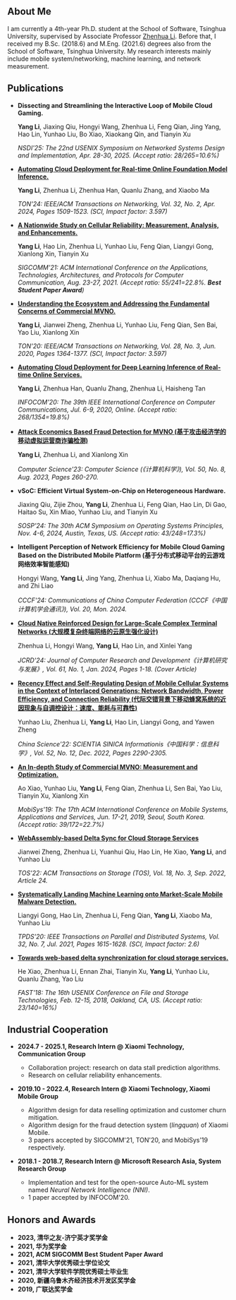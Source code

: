 ## About Me
I am currently a 4th-year Ph.D. student at the School of Software, Tsinghua University, supervised by Associate Professor [Zhenhua Li](https://thucloud.com/zhenhua/index.html).
Before that, I received my B.Sc. (2018.6) and M.Eng. (2021.6) degrees also from the School of Software, Tsinghua University.
My research interests mainly include mobile system/networking, machine learning, and network measurement.

## Publications
*   **Dissecting and Streamlining the Interactive Loop of Mobile Cloud Gaming.**

    **Yang Li**, Jiaxing Qiu, Hongyi Wang, Zhenhua Li, Feng Qian, Jing Yang, Hao Lin, Yunhao Liu, Bo Xiao, Xiaokang Qin, and Tianyin Xu
    
    *NSDI'25: The 22nd USENIX Symposium on Networked Systems Design and Implementation, Apr. 28-30, 2025. (Accept ratio: 28/265=10.6%)*

*   **[Automating Cloud Deployment for Real-time Online Foundation Model Inference.](https://thucloud.com/zhenhua/papers/TON'24%20AutoDeep.pdf)**

    **Yang Li**, Zhenhua Li, Zhenhua Han, Quanlu Zhang, and Xiaobo Ma
    
    *TON'24: IEEE/ACM Transactions on Networking, Vol. 32, No. 2, Apr. 2024, Pages 1509-1523. (SCI, Impact factor: 3.597)*

*   **[A Nationwide Study on Cellular Reliability: Measurement, Analysis, and Enhancements.](https://thucloud.com/zhenhua/papers/[SIGCOMM'21]%20Cellular%20Reliability.pdf)**

    **Yang Li**, Hao Lin, Zhenhua Li, Yunhao Liu, Feng Qian, Liangyi Gong, Xianlong Xin, Tianyin Xu
    
    *SIGCOMM'21: ACM International Conference on the Applications, Technologies, Architectures, and Protocols for Computer Communication, Aug. 23-27, 2021. (Accept ratio: 55/241=22.8%. **Best Student Paper Award**)*

*   **[Understanding the Ecosystem and Addressing the Fundamental Concerns of Commercial MVNO.](https://thucloud.com/zhenhua/papers/TON'20%20Xiaomi%20MVNO.pdf)**

    **Yang Li**, Jianwei Zheng, Zhenhua Li, Yunhao Liu, Feng Qian, Sen Bai, Yao Liu, Xianlong Xin
    
    *TON'20: IEEE/ACM Transactions on Networking, Vol. 28, No. 3, Jun. 2020, Pages 1364-1377. (SCI, Impact factor: 3.597)*
    
*   **[Automating Cloud Deployment for Deep Learning Inference of Real-time Online Services.](https://thucloud.com/zhenhua/papers/[INFOCOM'20]%20AutoDeep.pdf)**

    **Yang Li**, Zhenhua Han, Quanlu Zhang, Zhenhua Li, Haisheng Tan
    
    *INFOCOM'20: The 39th IEEE International Conference on Computer Communications, Jul. 6-9, 2020, Online. (Accept ratio: 268/1354=19.8%)*

*   **[Attack Economics Based Fraud Detection for MVNO (基于攻击经济学的移动虚拟运营商诈骗检测)](https://thucloud.com/zhenhua/papers/Computer%20Science'23.pdf)**

    **Yang Li**, Zhenhua Li, and Xianlong Xin
    
    *Computer Science'23: Computer Science (《计算机科学》), Vol. 50, No. 8, Aug. 2023, Pages 260-270.*

*   **vSoC: Efficient Virtual System-on-Chip on Heterogeneous Hardware.**

    Jiaxing Qiu, Zijie Zhou, **Yang Li**, Zhenhua Li, Feng Qian, Hao Lin, Di Gao, Haitao Su, Xin Miao, Yunhao Liu, and Tianyin Xu
    
    *SOSP'24: The 30th ACM Symposium on Operating Systems Principles, Nov. 4-6, 2024, Austin, Texas, US. (Accept ratio: 43/248=17.3%)*

*   **Intelligent Perception of Network Efficiency for Mobile Cloud Gaming Based on the Distributed Mobile Platform (基于分布式移动平台的云游戏网络效率智能感知)**

    Hongyi Wang, **Yang Li**, Jing Yang, Zhenhua Li, Xiabo Ma, Daqiang Hu, and Zhi Liao
    
    *CCCF'24: Communications of China Computer Federation (CCCF《中国计算机学会通讯》), Vol. 20, Mon. 2024.*

*   **[Cloud Native Reinforced Design for Large-Scale Complex Terminal Networks (大规模复杂终端网络的云原生强化设计)](https://thucloud.com/zhenhua/papers/JCRD'24.pdf)**

    Zhenhua Li, Hongyi Wang, **Yang Li**, Hao Lin, and Xinlei Yang

    *JCRD'24: Journal of Computer Research and Development《计算机研究与发展》, Vol. 61, No. 1, Jan. 2024, Pages 1-18. (Cover Article)*

*   **[Recency Effect and Self-Regulating Design of Mobile Cellular Systems in the Context of Interlaced Generations: Network Bandwidth, Power Efficiency, and Connection Reliability (代际交错背景下移动蜂窝系统的近因现象与自调控设计：速度、能耗与可靠性)](https://thucloud.com/zhenhua/papers/ChinaScience'22%20Cellular%20Network.pdf)**

    Yunhao Liu, Zhenhua Li, **Yang Li**, Hao Lin, Liangyi Gong, and Yawen Zheng
    
    *China Science'22: SCIENTIA SINICA Informationis《中国科学：信息科学》, Vol. 52, No. 12, Dec. 2022, Pages 2290-2305.*

*   **[An In-depth Study of Commercial MVNO: Measurement and Optimization.](https://thucloud.com/zhenhua/papers/[MobiSys'19]%20Xiaomi%20MVNO.pdf)**

    Ao Xiao, Yunhao Liu, **Yang Li**, Feng Qian, Zhenhua Li, Sen Bai, Yao Liu, Tianyin Xu, Xianlong Xin
    
    *MobiSys'19: The 17th ACM International Conference on Mobile Systems, Applications and Services, Jun. 17-21, 2019, Seoul, South Korea. (Accept ratio: 39/172=22.7%)*

*   **[WebAssembly-based Delta Sync for Cloud Storage Services](https://thucloud.com/zhenhua/papers/TOS'22%20WebAssembly%20Delta%20Sync.pdf)**

    Jianwei Zheng, Zhenhua Li, Yuanhui Qiu, Hao Lin, He Xiao, **Yang Li**, and Yunhao Liu
    
    *TOS'22: ACM Transactions on Storage (TOS), Vol. 18, No. 3, Sep. 2022, Article 24.*

*   **[Systematically Landing Machine Learning onto Market-Scale Mobile Malware Detection.](https://thucloud.com/zhenhua/papers/TPDS'21%20APIChecker.pdf)**

    Liangyi Gong, Hao Lin, Zhenhua Li, Feng Qian, **Yang Li**, Xiaobo Ma, Yunhao Liu
    
    *TPDS'20: IEEE Transactions on Parallel and Distributed Systems, Vol. 32, No. 7, Jul. 2021, Pages 1615-1628. (SCI, Impact factor: 2.6)*
    
*   **[Towards web-based delta synchronization for cloud storage services.](https://thucloud.com/zhenhua/papers/[FAST'18]%20Web-based%20Delta%20Sync.pdf)**

    He Xiao, Zhenhua Li, Ennan Zhai, Tianyin Xu, **Yang Li**, Yunhao Liu, Quanlu Zhang, Yao Liu
    
    *FAST'18: The 16th USENIX Conference on File and Storage Technologies, Feb. 12-15, 2018, Oakland, CA, US. (Accept ratio: 23/140=16%)*

## Industrial Cooperation
*   **2024.7 - 2025.1, Research Intern @ Xiaomi Technology, Communication Group**

    - Collaboration project: research on data stall prediction algorithms.
    - Research on cellular reliability enhancements.

*   **2019.10 - 2022.4, Research Intern @ Xiaomi Technology, Xiaomi Mobile Group**

    - Algorithm design for data reselling optimization and customer churn mitigation.
    - Algorithm design for the fraud detection system (*lingquan*) of Xiaomi Mobile.
    - 3 papers accepted by SIGCOMM'21, TON'20, and MobiSys'19 respectively.

*   **2018.1 - 2018.7, Research Intern @ Microsoft Research Asia, System Research Group**

    - Implementation and test for the open-source Auto-ML system named *Neural Network Intelligence (NNI)*.
    - 1 paper accepted by INFOCOM'20.

## Honors and Awards
*   **2023, 清华之友-济宁英才奖学金**
*   **2021, 华为奖学金**
*   **2021, ACM SIGCOMM Best Student Paper Award**
*   **2021, 清华大学优秀硕士学位论文**
*   **2021, 清华大学软件学院优秀硕士毕业生**
*   **2020, 新疆乌鲁木齐经济技术开发区奖学金**
*   **2019, 广联达奖学金**
